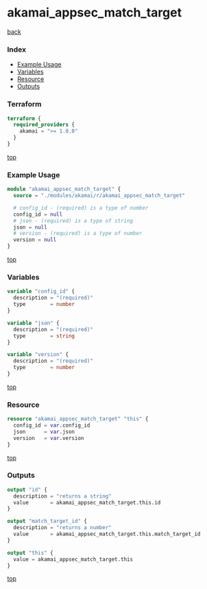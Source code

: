 # akamai_appsec_match_target

[back](../akamai.md)

### Index

- [Example Usage](#example-usage)
- [Variables](#variables)
- [Resource](#resource)
- [Outputs](#outputs)

### Terraform

```terraform
terraform {
  required_providers {
    akamai = ">= 1.0.0"
  }
}
```

[top](#index)

### Example Usage

```terraform
module "akamai_appsec_match_target" {
  source = "./modules/akamai/r/akamai_appsec_match_target"

  # config_id - (required) is a type of number
  config_id = null
  # json - (required) is a type of string
  json = null
  # version - (required) is a type of number
  version = null
}
```

[top](#index)

### Variables

```terraform
variable "config_id" {
  description = "(required)"
  type        = number
}

variable "json" {
  description = "(required)"
  type        = string
}

variable "version" {
  description = "(required)"
  type        = number
}
```

[top](#index)

### Resource

```terraform
resource "akamai_appsec_match_target" "this" {
  config_id = var.config_id
  json      = var.json
  version   = var.version
}
```

[top](#index)

### Outputs

```terraform
output "id" {
  description = "returns a string"
  value       = akamai_appsec_match_target.this.id
}

output "match_target_id" {
  description = "returns a number"
  value       = akamai_appsec_match_target.this.match_target_id
}

output "this" {
  value = akamai_appsec_match_target.this
}
```

[top](#index)